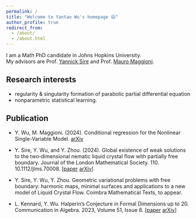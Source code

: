 ```yaml
---
permalink: /
title: "Welcome to Yantao Wu's homepage 😃"
author_profile: true
redirect_from: 
  - /about/
  - /about.html
---
```


I am a Math PhD candidate in Johns Hopkins University. <br>
My advisors are Prof. [Yannick Sire](https://scholar.google.com/citations?hl=en&user=sd1Qv2EAAAAJ&view_op=list_works&sortby=pubdate) and Prof. [Mauro Maggioni](https://mauromaggioni.duckdns.org/). 

Research interests
------

* regularity & singularity formation of parabolic partial differential equation
* nonparametric statistical learning.

Publication
------
* Y. Wu, M. Maggioni. (2024). Conditional regression for the Nonlinear Single-Variable Model. [arXiv](https://arxiv.org/abs/2411.09686)

* Y. Sire, Y. Wu, and Y. Zhou. (2024). Global existence of weak solutions to the two‐dimensional nematic liquid crystal flow with partially free boundary. Journal of the London Mathematical Society. 110. 10.1112/jlms.70008.  [[paper](https://londmathsoc.onlinelibrary.wiley.com/doi/10.1112/jlms.70008) [arXiv](https://arxiv.org/abs/2308.04358)]

* Y. Sire, Y. Wu, Y. Zhou.  Geometric variational problems with free boundary: harmonic maps, minimal surfaces and applications to a new model of Liquid Crystal Flow. Coimbra Mathematical Texts, to appear.

* L. Kennard, Y. Wu. Halperin’s Conjecture in Formal Dimensions up to 20. Communication in Algebra. 2023, Volume 51, Issue 8. [[paper](https://www.tandfonline.com/doi/abs/10.1080/00927872.2023.2186705) [arXiv](https://arxiv.org/abs/2104.04086)]

